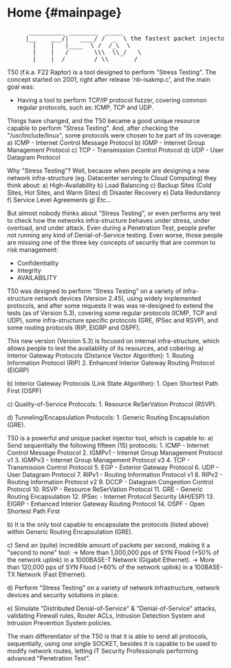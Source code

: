 Home {#mainpage}
====
<pre>
      __________ ________  _____
     |__    ___/|   ____/ /  _  \ the fastest packet injector.
       |    |   |____  \ /  /_\  \
       |    |   /       \\\  \\_/   \
       |____|  /________/ \\_______/
</pre>

T50 (f.k.a. F22 Raptor) is a tool designed to perform "Stress Testing".
The concept started on 2001, right after release 'nb-isakmp.c', and
the main goal was:
  - Having a tool to perform TCP/IP protocol fuzzer,  covering common regular
    protocols, such as: ICMP, TCP and UDP.

Things  have  changed,  and the  T50 became a good unique resource capable to
perform "Stress Testing". And, after checking the "/usr/include/linux",  some
protocols were chosen to be part of its coverage:
  a) ICMP   - Internet Control Message Protocol
  b) IGMP   - Internet Group Management Protocol
  c) TCP    - Transmission Control Protocol
  d) UDP    - User Datagram Protocol

Why "Stress Testing"?  Well, because when people are  designing a new network
infra-structure (eg. Datacenter serving to Cloud Computing) they think about:
  a) High-Availability
  b) Load Balancing
  c) Backup Sites (Cold Sites, Hot Sites, and Warm Sites)
  d) Disaster Recovery
  e) Data Redundancy
  f) Service Level Agreements
  g) Etc...

But almost nobody thinks about "Stress Testing", or even performs any test to
check how the networks infra-structure behaves under stress,  under overload,
and under attack.  Even during a Penetration Test,  people prefer not running
any kind of Denial-of-Service testing.  Even worse,  those people are missing
one of the three key concepts of security that are common to risk management:
  - Confidentiality
  - Integrity
  - AVAILABILITY

T50 was designed to perform “Stress Testing”  on a variety of infra-structure
network devices (Version 2.45), using widely implemented protocols, and after
some requests it was was re-designed to extend the tests (as of Version 5.3),
covering some regular protocols (ICMP,  TCP  and  UDP),  some infra-structure
specific protocols (GRE,  IPSec  and  RSVP), and some routing protocols (RIP,
EIGRP and OSPF).

This new version (Version 5.3) is focused on internal infra-structure,  which
allows people to test the availability of its resources, and cobering:
  a) Interior Gateway Protocols (Distance Vector Algorithm):
     1. Routing Information Protocol (RIP)
     2. Enhanced Interior Gateway Routing Protocol (EIGRP)

  b) Interior Gateway Protocols (Link State Algorithm):
     1. Open Shortest Path First (OSPF)

  c) Quality-of-Service Protocols:
     1. Resource ReSerVation Protocol (RSVP).

  d) Tunneling/Encapsulation Protocols:
     1. Generic Routing Encapsulation (GRE).

T50 is a powerful and unique packet injector tool, which is capable to:
  a) Send sequentially the following fifteen (15) protocols:
     1. ICMP   - Internet Control Message Protocol
     2. IGMPv1 - Internet Group Management Protocol v1
     3. IGMPv3 - Internet Group Management Protocol v3
     4. TCP    - Transmission Control Protocol
     5. EGP    - Exterior Gateway Protocol
     6. UDP    - User Datagram Protocol
     7. RIPv1  - Routing Information Protocol v1
     8. RIPv2  - Routing Information Protocol v2
     9. DCCP   - Datagram Congestion Control Protocol
    10. RSVP   - Resource ReSerVation Protocol
    11. GRE    - Generic Routing Encapsulation
    12. IPSec  - Internet Protocol Security (AH/ESP)
    13. EIGRP  - Enhanced Interior Gateway Routing Protocol
    14. OSPF   - Open Shortest Path First

  b) It is the only tool capable to encapsulate the protocols  (listed above)
     within Generic Routing Encapsulation (GRE).

  c) Send an (quite) incredible amount of  packets per second,  making  it  a
     "second to none" tool:
    -> More than 1,000,000 pps of SYN Flood  (+50% of the network uplink)  in
       a 1000BASE-T Network (Gigabit Ethernet).
    -> More than 120,000 pps of SYN Flood  (+60% of the network uplink)  in a
       100BASE-TX Network (Fast Ethernet).

  d) Perform "Stress Testing" on a variety of network infrastructure, network
     devices and security solutions in place.

  e) Simulate "Distributed Denial-of-Service" & "Denial-of-Service"  attacks,
     validating Firewall rules,  Router ACLs,  Intrusion Detection System and
     Intrusion Prevention System policies.

The main differentiator of the T50 is that it is able to send  all protocols,
sequentially,  using one single SOCKET,   besides it is capable to be used to
modify network routes,  letting IT Security Professionals performing advanced
"Penetration Test".
